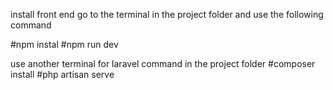 install front end 
go to the terminal in the project folder and use the following command 

#npm instal 
#npm run dev

use another terminal for laravel command in the project folder 
#composer install
#php artisan serve
